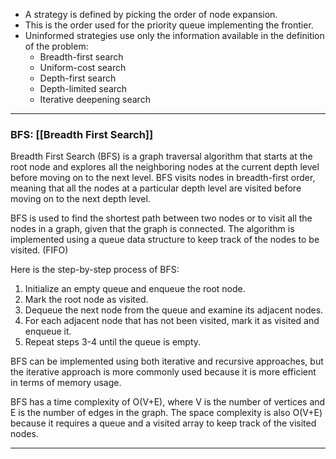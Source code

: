 
- A strategy is defined by picking the order of node expansion. 
- This is the order used for the priority queue implementing the frontier. 
- Uninformed strategies use only the information available in the definition of the problem: 
	-  Breadth-first search 
	- Uniform-cost search 
	- Depth-first search 
	- Depth-limited search 
	- Iterative deepening search

---
### BFS: [[Breadth First Search]]

Breadth First Search (BFS) is a graph traversal algorithm that starts at the root node and explores all the neighboring nodes at the current depth level before moving on to the next level. BFS visits nodes in breadth-first order, meaning that all the nodes at a particular depth level are visited before moving on to the next depth level.

BFS is used to find the shortest path between two nodes or to visit all the nodes in a graph, given that the graph is connected. The algorithm is implemented using a queue data structure to keep track of the nodes to be visited. (FIFO)

Here is the step-by-step process of BFS: 

1.  Initialize an empty queue and enqueue the root node.
2.  Mark the root node as visited.
3.  Dequeue the next node from the queue and examine its adjacent nodes.
4.  For each adjacent node that has not been visited, mark it as visited and enqueue it.
5.  Repeat steps 3-4 until the queue is empty.

BFS can be implemented using both iterative and recursive approaches, but the iterative approach is more commonly used because it is more efficient in terms of memory usage.

BFS has a time complexity of O(V+E), where V is the number of vertices and E is the number of edges in the graph. The space complexity is also O(V+E) because it requires a queue and a visited array to keep track of the visited nodes.

----

